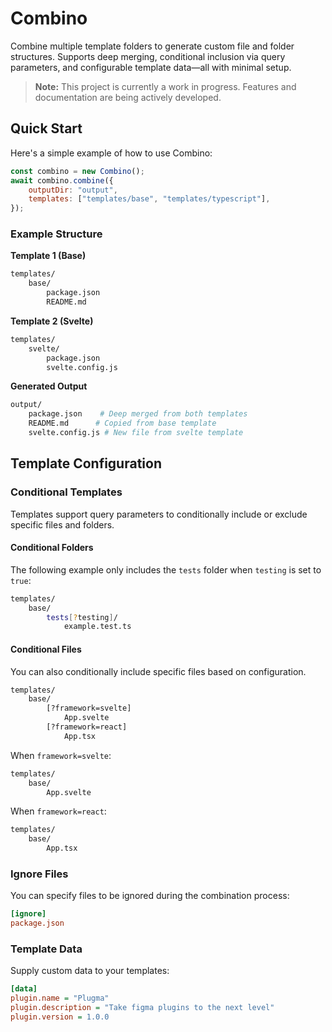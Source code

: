 # Combino

Combine multiple template folders to generate custom file and folder structures. Supports deep merging, conditional inclusion via query parameters, and configurable template data—all with minimal setup.

> **Note:** This project is currently a work in progress. Features and documentation are being actively developed.

## Quick Start

Here's a simple example of how to use Combino:

```js
const combino = new Combino();
await combino.combine({
    outputDir: "output",
    templates: ["templates/base", "templates/typescript"],
});
```

### Example Structure

**Template 1 (Base)**

```bash
templates/
    base/
        package.json
        README.md
```

**Template 2 (Svelte)**

```bash
templates/
    svelte/
        package.json
        svelte.config.js
```

**Generated Output**

```bash
output/
    package.json    # Deep merged from both templates
    README.md      # Copied from base template
    svelte.config.js # New file from svelte template
```

## Template Configuration

### Conditional Templates

Templates support query parameters to conditionally include or exclude specific files and folders.

#### Conditional Folders

The following example only includes the `tests` folder when `testing` is set to `true`:

```bash
templates/
    base/
        tests[?testing]/
            example.test.ts
```

#### Conditional Files

You can also conditionally include specific files based on configuration.

```bash
templates/
    base/
        [?framework=svelte]
            App.svelte
        [?framework=react]
            App.tsx
```

When `framework=svelte`:

```bash
templates/
    base/
        App.svelte
```

When `framework=react`:

```bash
templates/
    base/
        App.tsx
```

### Ignore Files

You can specify files to be ignored during the combination process:

```ini
[ignore]
package.json
```

### Template Data

Supply custom data to your templates:

```ini
[data]
plugin.name = "Plugma"
plugin.description = "Take figma plugins to the next level"
plugin.version = 1.0.0
```
